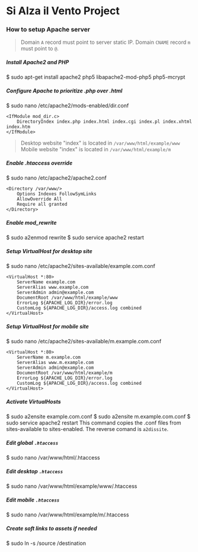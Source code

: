 # Si Alza il Vento Project

### How to setup Apache server


> Domain `A` record must point to server static IP.
> Domain `CNAME` record `m` must point to `@`.


##### Install Apache2 and PHP
$ sudo apt-get install apache2 php5 libapache2-mod-php5 php5-mcrypt


##### Configure Apache to prioritize .php over .html
$ sudo nano /etc/apache2/mods-enabled/dir.conf

	<IfModule mod_dir.c>
    	DirectoryIndex index.php index.html index.cgi index.pl index.xhtml index.htm
	</IfModule>


> Desktop website "index" is located in `/var/www/html/example/www`
> Mobile website "index" is located in `/var/www/html/example/m`


##### Enable .htaccess override
$ sudo nano /etc/apache2/apache2.conf

	<Directory /var/www/>
		Options Indexes FollowSymLinks
		AllowOverride All
		Require all granted
	</Directory>


##### Enable mod_rewrite
$ sudo a2enmod rewrite
$ sudo service apache2 restart


##### Setup VirtualHost for desktop site
$ sudo nano /etc/apache2/sites-available/example.com.conf

	<VirtualHost *:80>
		ServerName example.com
		ServerAlias www.example.com
		ServerAdmin	admin@example.com
		DocumentRoot /var/www/html/example/www
		ErrorLog ${APACHE_LOG_DIR}/error.log
		CustomLog ${APACHE_LOG_DIR}/access.log combined
	</VirtualHost>


##### Setup VirtualHost for mobile site
$ sudo nano /etc/apache2/sites-available/m.example.com.conf

	<VirtualHost *:80>
		ServerName m.example.com
		ServerAlias www.m.example.com
		ServerAdmin	admin@example.com
		DocumentRoot /var/www/html/example/m
		ErrorLog ${APACHE_LOG_DIR}/error.log
		CustomLog ${APACHE_LOG_DIR}/access.log combined
	</VirtualHost>


##### Activate VirtualHosts
$ sudo a2ensite example.com.conf
$ sudo a2ensite m.example.com.conf
$ sudo service apache2 restart
This command copies the .conf files from sites-available to sites-enabled. The reverse comand is `a2dissite`.


##### Edit global `.htaccess`
$ sudo nano /var/www/html/.htaccess


##### Edit desktop `.htaccess`
$ sudo nano /var/www/html/example/www/.htaccess


##### Edit mobile `.htaccess`
$ sudo nano /var/www/html/example/m/.htaccess


##### Create soft links to assets if needed
$ sudo ln -s /source /destination
